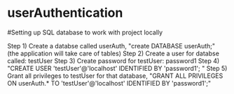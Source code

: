 # userAuthentication

#Setting up SQL database to work with project locally

Step 1) Create a databse called userAuth, "create DATABASE userAuth;" (the application will take care of tables)
Step 2) Create a user for databse called: testUser 
Step 3) Create password for testUser: password1
Step 4) "CREATE USER 'testUser'@'localhost' IDENTIFIED BY 'password1'; "
Step 5) Grant all privileges to testUser for that database, "GRANT ALL PRIVILEGES ON userAuth.* TO 'testUser'@'localhost' IDENTIFIED BY 'password1';"
